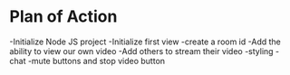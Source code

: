 # Plan of Action

-Initialize Node JS project
-Initialize first view
-create a room id
-Add the ability to view our own video
-Add others to stream their video
-styling
-chat
-mute buttons and stop video button
